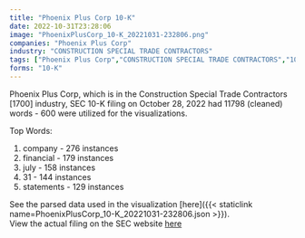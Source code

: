```yaml
---
title: "Phoenix Plus Corp 10-K"
date: 2022-10-31T23:28:06
image: "PhoenixPlusCorp_10-K_20221031-232806.png"
companies: "Phoenix Plus Corp"
industry: "CONSTRUCTION SPECIAL TRADE CONTRACTORS"
tags: ["Phoenix Plus Corp","CONSTRUCTION SPECIAL TRADE CONTRACTORS","10-28-2022","10-K"]
forms: "10-K"
---
```

Phoenix Plus Corp, which is in the Construction Special Trade Contractors [1700] industry, SEC 10-K filing on October 28, 2022 had 11798 (cleaned) words - 600 were utilized for the visualizations.

Top Words:
1. company - 276 instances
2. financial - 179 instances
3. july - 158 instances
4. 31 - 144 instances
5. statements - 129 instances


See the parsed data used in the visualization [here]({{< staticlink name=PhoenixPlusCorp_10-K_20221031-232806.json >}}).  
View the actual filing on the SEC website [here](https://www.sec.gov/Archives/edgar/data/1785493/0001493152-22-029798.txt)